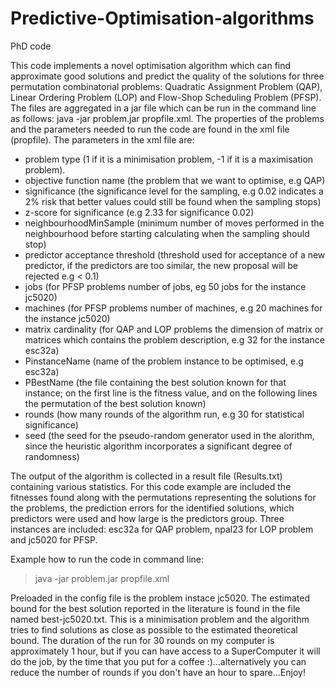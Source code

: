 # Predictive-Optimisation-algorithms
PhD code

This code implements a novel optimisation algorithm which can find approximate good solutions and predict the quality of the solutions for three permutation combinatorial problems: Quadratic Assignment Problem (QAP), Linear Ordering Problem (LOP) and Flow-Shop Scheduling Problem (PFSP).
The files are aggregated in a jar file which can be run in the command line as follows:
java -jar problem.jar propfile.xml. 
The properties of the problems and the parameters needed to run the code are found in the xml file (propfile).
The parameters in the xml file are:
- problem type (1 if it is a minimisation problem, -1 if it is a maximisation problem).
- objective function name (the problem that we want to optimise, e.g QAP)
- significance (the significance level for the sampling, e.g 0.02 indicates a 2% risk that better values could still be found when the sampling stops)
- z-score for significance (e.g 2.33 for significance 0.02)
- neighbourhoodMinSample (minimum number of moves performed in the neighbourhood before starting calculating when the sampling should stop)
- predictor acceptance threshold (threshold used for acceptance of a new predictor, if the predictors are too similar, the new proposal will be rejected e.g < 0.1)
- jobs (for PFSP problems number of jobs, eg 50 jobs for the instance jc5020)
- machines (for PFSP problems number of machines, e.g 20 machines for the instance jc5020)
- matrix cardinality (for QAP and LOP problems the dimension of matrix or matrices which contains the problem description, e.g 32 for the instance esc32a)
- PinstanceName (name of the problem instance to be optimised, e.g esc32a)
- PBestName (the file containing the best solution known for that instance; on the first line is the fitness value, and on the following lines the permutation of the best solution known)
- rounds (how many rounds of the algorithm run, e.g 30 for statistical significance)
- seed (the seed for the pseudo-random generator used in the alorithm, since the heuristic algorithm incorporates a significant degree of randomness)

The output of the algorithm is collected in a result file (Results.txt) containing various statistics. For this code example are included the fitnesses found along with the permutations representing the solutions for the problems, the prediction errors for the identified solutions, which predictors were used and how large is the predictors group. Three instances are included: esc32a for QAP problem, npal23 for LOP problem and jc5020 for PFSP.

Example how to run the code in command line:

> java -jar problem.jar propfile.xml

Preloaded in the config file is the problem instace jc5020. The estimated bound for the best solution reported in the literature is found in the file named best-jc5020.txt. This is a minimisation problem and the algorithm tries to find solutions as close as possible to the estimated theoretical bound. The duration of the run for 30 rounds on my computer is approximately 1 hour, but if you can have access to a SuperComputer it will do the job, by the time that you put for a coffee :)...alternatively you can reduce the number of rounds if you don't have an hour to spare...Enjoy!
